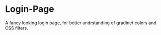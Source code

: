 # Login-Page
A fancy looking login page, for better undrstanding of gradinet colors and CSS filters.
